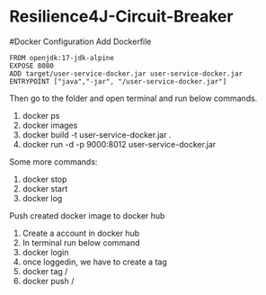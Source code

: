 

# Resilience4J-Circuit-Breaker

#Docker Configuration
Add Dockerfile
```
FROM openjdk:17-jdk-alpine
EXPOSE 8080
ADD target/user-service-docker.jar user-service-docker.jar 
ENTRYPOINT ["java","-jar", "/user-service-docker.jar"]

```

Then go to the folder and open terminal and run below commands.

1) docker ps
2) docker images
3) docker build -t user-service-docker.jar .
4) docker run -d -p 9000:8012 user-service-docker.jar

Some more commands:
1) docker stop <container-id>
2) docker start <container-id>
3) docker log <container-id>

Push created docker image to docker hub
1) Create a account in docker hub
2) In terminal run below command
3) docker login
4) once loggedin, we have to create a tag
5) docker tag <image-name> <username>/<image-name>
6) docker push <username>/<image-name>
